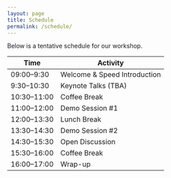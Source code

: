 ```yaml
---
layout: page
title: Schedule
permalink: /schedule/
---
```



Below is a tentative schedule for our workshop.

| Time        | Activity       |
|-------------|----------------|
| 09:00–9:30 | Welcome & Speed Introduction|
| 9:30–10:30 | Keynote Talks (TBA)|
| 10:30–11:00 | Coffee Break|
| 11:00–12:00 | Demo Session #1  |
| 12:00–13:30 | Lunch Break    |
| 13:30–14:30 | Demo Session #2 |
| 14:30–15:30 | Open Discussion|
| 15:30–16:00 | Coffee Break|
| 16:00–17:00 | Wrap-up |
